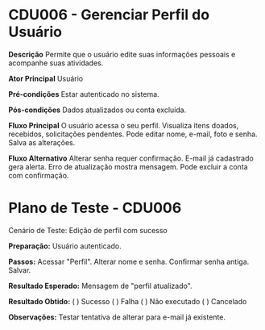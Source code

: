 # CDU006 - Gerenciar Perfil do Usuário

**Descrição**
Permite que o usuário edite suas informações pessoais e acompanhe suas atividades.

**Ator Principal**
Usuário

**Pré-condições**
Estar autenticado no sistema.

**Pós-condições**
Dados atualizados ou conta excluída.

**Fluxo Principal**
O usuário acessa o seu perfil.
Visualiza itens doados, recebidos, solicitações pendentes.
Pode editar nome, e-mail, foto e senha.
Salva as alterações.

**Fluxo Alternativo**
Alterar senha requer confirmação.
E-mail já cadastrado gera alerta.
Erro de atualização mostra mensagem.
Pode excluir a conta com confirmação.

# Plano de Teste - CDU006

Cenário de Teste: Edição de perfil com sucesso

**Preparação:**
Usuário autenticado.

**Passos:**
Acessar "Perfil".
Alterar nome e senha.
Confirmar senha antiga.
Salvar.

**Resultado Esperado:**
Mensagem de "perfil atualizado".

**Resultado Obtido:**
( ) Sucesso
( ) Falha
( ) Não executado
( ) Cancelado

**Observações:**
Testar tentativa de alterar para e-mail já existente.
